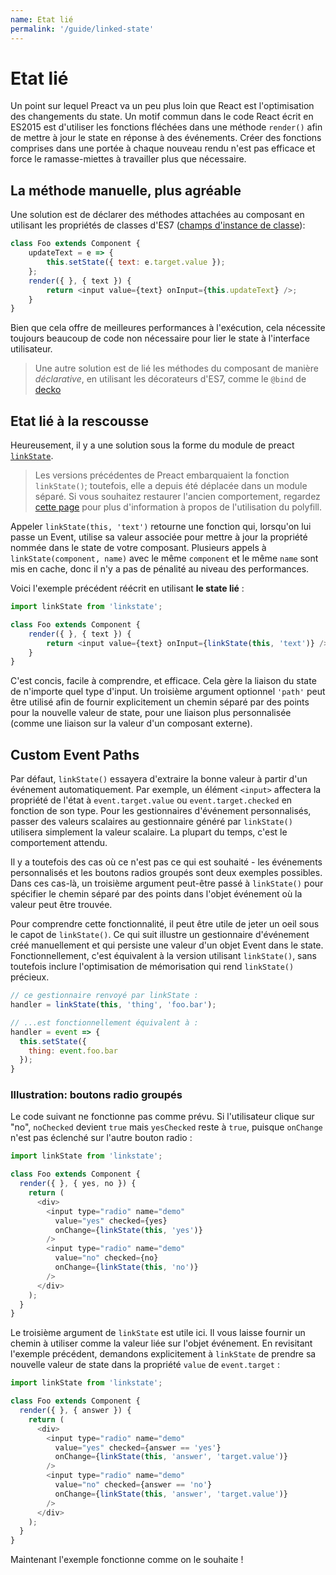 ```yaml
---
name: Etat lié
permalink: '/guide/linked-state'
---
```


# Etat lié

Un point sur lequel Preact va un peu plus loin que React est l'optimisation des changements du state. Un motif commun dans le code React écrit en ES2015 est d'utiliser les fonctions fléchées dans une méthode `render()` afin de mettre à jour le state en réponse à des événements. Créer des fonctions comprises dans une portée à chaque nouveau rendu n'est pas efficace et force le ramasse-miettes à travailler plus que nécessaire.

## La méthode manuelle, plus agréable

Une solution est de déclarer des méthodes attachées au composant en utilisant les propriétés de classes d'ES7 ([champs d'instance de classe](https://github.com/jeffmo/es-class-fields-and-static-properties)):

```js
class Foo extends Component {
	updateText = e => {
		this.setState({ text: e.target.value });
	};
	render({ }, { text }) {
		return <input value={text} onInput={this.updateText} />;
	}
}
```

Bien que cela offre de meilleures performances à l'exécution, cela nécessite toujours beaucoup de code non nécessaire pour lier le state à l'interface utilisateur.

> Une autre solution est de lié les méthodes du composant de manière _déclarative_, en utilisant les décorateurs d'ES7, comme le `@bind` de [decko](http://git.io/decko)


## Etat lié à la rescousse

Heureusement, il y a une solution sous la forme du module de preact [`linkState`](https://github.com/developit/linkstate).

> Les versions précédentes de Preact embarquaient la fonction `linkState()`; toutefois, elle a depuis été déplacée dans un module séparé. Si vous souhaitez restaurer l'ancien comportement, regardez [cette page](https://github.com/developit/linkstate#usage) pour plus d'information à propos de l'utilisation du polyfill.

Appeler `linkState(this, 'text')` retourne une fonction qui, lorsqu'on lui passe un Event, utilise sa valeur associée pour mettre à jour la propriété nommée dans le state de votre composant. Plusieurs appels à `linkState(component, name)` avec le même `component` et le même `name` sont mis en cache, donc il n'y a pas de pénalité au niveau des performances.

Voici l'exemple précédent réécrit en utilisant **le state lié** :

```js
import linkState from 'linkstate';

class Foo extends Component {
	render({ }, { text }) {
		return <input value={text} onInput={linkState(this, 'text')} />;
	}
}
```

C'est concis, facile à comprendre, et efficace. Cela gère la liaison du state de n'importe quel type d'input. Un troisième argument optionnel `'path'` peut être utilisé afin de fournir explicitement un chemin séparé par des points pour la nouvelle valeur de state, pour une liaison plus personnalisée (comme une liaison sur la valeur d'un composant externe).


## Custom Event Paths

Par défaut, `linkState()` essayera d'extraire la bonne valeur à partir d'un événement automatiquement. Par exemple, un élément `<input>` affectera la propriété de l'état à `event.target.value` ou `event.target.checked` en fonction de son type. Pour les gestionnaires d'événement personnalisés, passer des valeurs scalaires au gestionnaire généré par `linkState()` utilisera simplement la valeur scalaire. La plupart du temps, c'est le comportement attendu.

Il y a toutefois des cas où ce n'est pas ce qui est souhaité - les événements personnalisés et les boutons radios groupés sont deux exemples possibles. Dans ces cas-là, un troisième argument peut-être passé à `linkState()` pour spécifier le chemin séparé par des points dans l'objet événement où la valeur peut être trouvée.

Pour comprendre cette fonctionnalité, il peut être utile de jeter un oeil sous le capot de `linkState()`. Ce qui suit illustre un gestionnaire d'événement créé manuellement et qui persiste une valeur d'un objet Event dans le state. Fonctionnellement, c'est équivalent à la version utilisant `linkState()`, sans toutefois inclure l'optimisation de mémorisation qui rend `linkState()` précieux.

```js
// ce gestionnaire renvoyé par linkState :
handler = linkState(this, 'thing', 'foo.bar');

// ...est fonctionnellement équivalent à :
handler = event => {
  this.setState({
    thing: event.foo.bar
  });
}
```


### Illustration: boutons radio groupés

Le code suivant ne fonctionne pas comme prévu. Si l'utilisateur clique sur "no", `noChecked` devient `true` mais `yesChecked` reste à `true`, puisque `onChange` n'est pas éclenché sur l'autre bouton radio :

```js
import linkState from 'linkstate';

class Foo extends Component {
  render({ }, { yes, no }) {
    return (
      <div>
        <input type="radio" name="demo"
          value="yes" checked={yes}
          onChange={linkState(this, 'yes')}
        />
        <input type="radio" name="demo"
          value="no" checked={no}
          onChange={linkState(this, 'no')}
        />
      </div>
    );
  }
}
```


Le troisième argument de `linkState` est utile ici. Il vous laisse fournir un chemin à utiliser comme la valeur liée sur l'objet événement. En revisitant l'exemple précédent, demandons explicitement à `linkState` de prendre sa nouvelle valeur de state dans la propriété `value` de `event.target` :

```js
import linkState from 'linkstate';

class Foo extends Component {
  render({ }, { answer }) {
    return (
      <div>
        <input type="radio" name="demo"
          value="yes" checked={answer == 'yes'}
          onChange={linkState(this, 'answer', 'target.value')}
        />
        <input type="radio" name="demo"
          value="no" checked={answer == 'no'}
          onChange={linkState(this, 'answer', 'target.value')}
        />
      </div>
    );
  }
}
```

Maintenant l'exemple fonctionne comme on le souhaite !
